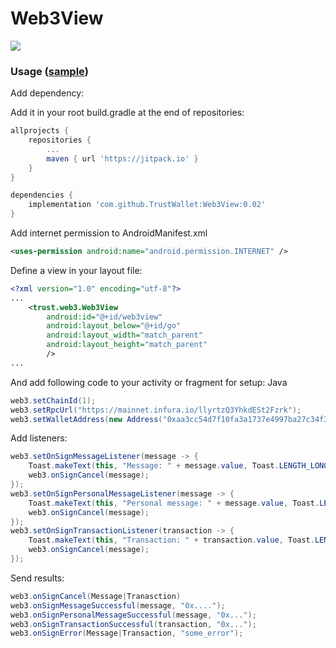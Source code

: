 # Web3View

[![](https://jitpack.io/v/TrustWallet/Web3View.svg)](https://jitpack.io/#TrustWallet/Web3View)

### Usage ([sample](https://github.com/TrustWallet/Web3View/tree/master/app))
Add dependency:

Add it in your root build.gradle at the end of repositories:
```gradle
allprojects {
    repositories {
        ...
        maven { url 'https://jitpack.io' }
    }
}
```

```gradle
dependencies {
    implementation 'com.github.TrustWallet:Web3View:0.02'
}
```
Add internet permission to AndroidManifest.xml
```xml
<uses-permission android:name="android.permission.INTERNET" />
```
Define a view in your layout file:
```xml
<?xml version="1.0" encoding="utf-8"?>
...
    <trust.web3.Web3View
        android:id="@+id/web3view"
        android:layout_below="@+id/go"
        android:layout_width="match_parent"
        android:layout_height="match_parent"
        />
...
```
And add following code to your activity or fragment for setup:
Java
```java
web3.setChainId(1);
web3.setRpcUrl("https://mainnet.infura.io/llyrtzQ3YhkdESt2Fzrk");
web3.setWalletAddress(new Address("0xaa3cc54d7f10fa3a1737e4997ba27c34f330ce16"));
```
Add listeners:

```java
web3.setOnSignMessageListener(message -> {
    Toast.makeText(this, "Message: " + message.value, Toast.LENGTH_LONG).show();
    web3.onSignCancel(message);
});
web3.setOnSignPersonalMessageListener(message -> {
    Toast.makeText(this, "Personal message: " + message.value, Toast.LENGTH_LONG).show();
    web3.onSignCancel(message);
});
web3.setOnSignTransactionListener(transaction -> {
    Toast.makeText(this, "Transaction: " + transaction.value, Toast.LENGTH_LONG).show();
    web3.onSignCancel(message);
});
```
Send results:

```java
web3.onSignCancel(Message|Tranasction)
web3.onSignMessageSuccessful(message, "0x....");
web3.onSignPersonalMessageSuccessful(message, "0x...");
web3.onSignTransactionSuccessful(transaction, "0x...");
web3.onSignError(Message|Transaction, "some_error");
```
